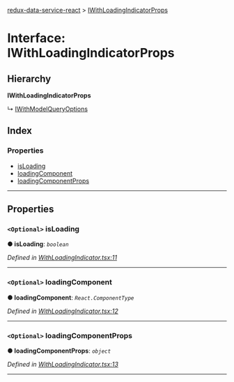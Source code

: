 [redux-data-service-react](../README.md) > [IWithLoadingIndicatorProps](../interfaces/iwithloadingindicatorprops.md)

# Interface: IWithLoadingIndicatorProps

## Hierarchy

**IWithLoadingIndicatorProps**

↳  [IWithModelQueryOptions](iwithmodelqueryoptions.md)

## Index

### Properties

* [isLoading](iwithloadingindicatorprops.md#isloading)
* [loadingComponent](iwithloadingindicatorprops.md#loadingcomponent)
* [loadingComponentProps](iwithloadingindicatorprops.md#loadingcomponentprops)

---

## Properties

<a id="isloading"></a>

### `<Optional>` isLoading

**● isLoading**: *`boolean`*

*Defined in [WithLoadingIndicator.tsx:11](https://github.com/Rediker-Software/redux-data-service-react/blob/431cbf8/src/WithLoadingIndicator.tsx#L11)*

___
<a id="loadingcomponent"></a>

### `<Optional>` loadingComponent

**● loadingComponent**: *`React.ComponentType`*

*Defined in [WithLoadingIndicator.tsx:12](https://github.com/Rediker-Software/redux-data-service-react/blob/431cbf8/src/WithLoadingIndicator.tsx#L12)*

___
<a id="loadingcomponentprops"></a>

### `<Optional>` loadingComponentProps

**● loadingComponentProps**: *`object`*

*Defined in [WithLoadingIndicator.tsx:13](https://github.com/Rediker-Software/redux-data-service-react/blob/431cbf8/src/WithLoadingIndicator.tsx#L13)*

___

